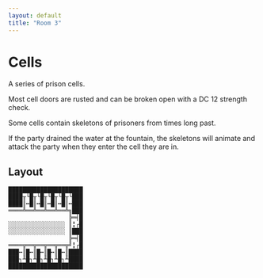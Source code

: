 ```yaml
---
layout: default
title: "Room 3"
---
```


# Cells

A series of prison cells.

Most cell doors are rusted and can be broken open with a DC 12 strength check.

Some cells contain skeletons of prisoners from times long past.

If the party drained the water at the fountain, the skeletons will animate and attack the party when they enter the cell they are in.

## Layout

```
█████████████████████
████╥└█╥└█╥└█╥└█╥└███
████║╍█║╍█║╍█║╍█║╍███
════╩══╩══╩══╩══╩╗███
                 ╠═╡█
░░░░░░░░░░░░░░░░ ║╏┌█
░░░░░░░░░░░░░░░░ ║███
                 ╠═╡█
════╦══╦══╦══╦══╦╝╏┌█
███╍║█╍║█╍║█╍║█╍║████
███┐╨█┐╨█┐╨█┐╨█┐╨████
█████████████████████
```